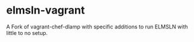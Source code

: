 elmsln-vagrant
==============

A Fork of vagrant-chef-dlamp with specific additions to run ELMSLN with little to no setup.
